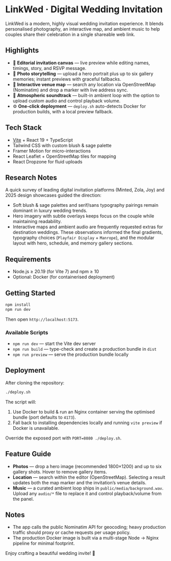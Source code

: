 # LinkWed · Digital Wedding Invitation

LinkWed is a modern, highly visual wedding invitation experience. It blends personalised photography, an interactive map, and ambient music to help couples share their celebration in a single shareable web link.

## Highlights
- 🌸 **Editorial invitation canvas** — live preview while editing names, timings, story, and RSVP message.
- 📸 **Photo storytelling** — upload a hero portrait plus up to six gallery memories; instant previews with graceful fallbacks.
- 📍 **Interactive venue map** — search any location via OpenStreetMap (Nominatim) and drop a marker with live address sync.
- 🎼 **Atmospheric soundtrack** — built-in ambient loop with the option to upload custom audio and control playback volume.
- ⚙️ **One-click deployment** — `deploy.sh` auto-detects Docker for production builds, with a local preview fallback.

## Tech Stack
- [Vite](https://vitejs.dev/) + React 19 + TypeScript
- Tailwind CSS with custom blush & sage palette
- Framer Motion for micro-interactions
- React Leaflet + OpenStreetMap tiles for mapping
- React Dropzone for fluid uploads

## Research Notes
A quick survey of leading digital invitation platforms (Minted, Zola, Joy) and 2025 design showcases guided the direction:
- Soft blush & sage palettes and serif/sans typography pairings remain dominant in luxury wedding trends.
- Hero imagery with subtle overlays keeps focus on the couple while maintaining readability.
- Interactive maps and ambient audio are frequently requested extras for destination weddings.
These observations informed the final gradients, typography choices (`Playfair Display` + `Manrope`), and the modular layout with hero, schedule, and memory gallery sections.

## Requirements
- Node.js ≥ 20.19 (for Vite 7) and npm ≥ 10
- Optional: Docker (for containerised deployment)

## Getting Started
```bash
npm install
npm run dev
```
Then open `http://localhost:5173`.

### Available Scripts
- `npm run dev` — start the Vite dev server
- `npm run build` — type-check and create a production bundle in `dist`
- `npm run preview` — serve the production bundle locally

## Deployment
After cloning the repository:
```bash
./deploy.sh
```
The script will:
1. Use Docker to build & run an Nginx container serving the optimised bundle (port defaults to `4173`).
2. Fall back to installing dependencies locally and running `vite preview` if Docker is unavailable.

Override the exposed port with `PORT=8080 ./deploy.sh`.

## Feature Guide
- **Photos** — drop a hero image (recommended 1800×1200) and up to six gallery shots. Hover to remove gallery items.
- **Location** — search within the editor (OpenStreetMap). Selecting a result updates both the map marker and the invitation’s venue details.
- **Music** — a curated ambient loop ships in `public/media/background.wav`. Upload any `audio/*` file to replace it and control playback/volume from the panel.

## Notes
- The app calls the public Nominatim API for geocoding; heavy production traffic should proxy or cache requests per usage policy.
- The production Docker image is built via a multi-stage Node → Nginx pipeline for minimal footprint.

Enjoy crafting a beautiful wedding invite! 💍

